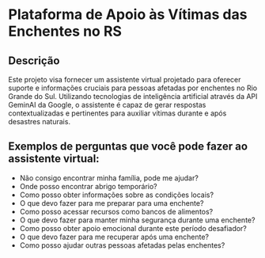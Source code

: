 # Plataforma de Apoio às Vítimas das Enchentes no RS

## Descrição

Este projeto visa fornecer um assistente virtual projetado para oferecer suporte e informações cruciais para pessoas afetadas por enchentes no Rio Grande do Sul. Utilizando tecnologias de inteligência artificial através da API GeminAI da Google, o assistente é capaz de gerar respostas contextualizadas e pertinentes para auxiliar vítimas durante e após desastres naturais.


## Exemplos de perguntas que você pode fazer ao assistente virtual:

- Não consigo encontrar minha família, pode me ajudar?
- Onde posso encontrar abrigo temporário?
- Como posso obter informações sobre as condições locais?
- O que devo fazer para me preparar para uma enchente?
- Como posso acessar recursos como bancos de alimentos?
- O que devo fazer para manter minha segurança durante uma enchente?
- Como posso obter apoio emocional durante este período desafiador?
- O que devo fazer para me recuperar após uma enchente?
- Como posso ajudar outras pessoas afetadas pelas enchentes?


